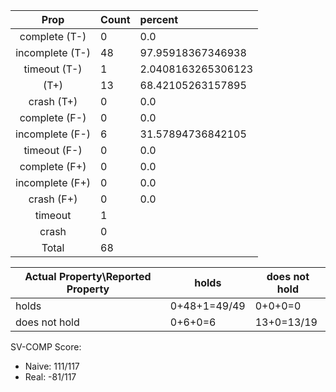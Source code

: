 
| Prop | Count | percent |
|:----:|:------|:--|
|complete   (T-)|0| 0.0 |
|incomplete (T-)|48|97.95918367346938 |
|timeout    (T-)|1|2.0408163265306123 |
|           (T+)|13|68.42105263157895 |
|crash      (T+)|0|0.0 |
|complete   (F-)|0|0.0 |
|incomplete (F-)|6|31.57894736842105 |
|timeout    (F-)|0|0.0 |
|complete   (F+)|0|0.0 |
|incomplete (F+)|0|0.0 |
|crash      (F+)|0|0.0 |
|timeout        |1| |
|crash          |0| |
|Total          |68| |

| Actual Property\Reported Property | holds | does not hold |
|------------------------------------|-------|---------------|
| holds | 0+48+1=49/49 | 0+0+0=0 |
| does not hold | 0+6+0=6 | 13+0=13/19 |

SV-COMP Score:

* Naive: 111/117
* Real: -81/117


